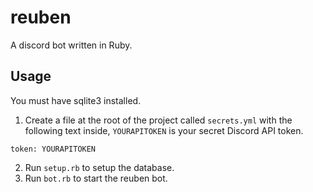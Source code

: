 # reuben
A discord bot written in Ruby.

## Usage
You must have sqlite3 installed.

1. Create a file at the root of the project called `secrets.yml` with the following text inside, `YOURAPITOKEN` is your secret Discord API token.
```
token: YOURAPITOKEN
```

2. Run `setup.rb` to setup the database.
3. Run `bot.rb` to start the reuben bot.
